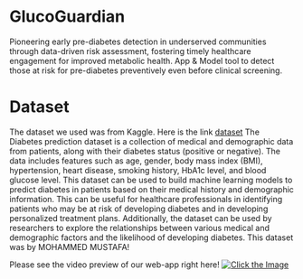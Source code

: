 # GlucoGuardian
Pioneering early pre-diabetes detection in underserved communities through data-driven risk assessment, fostering timely healthcare engagement for improved metabolic health. App &amp; Model tool to detect those at risk for pre-diabetes preventively even before clinical screening. 

# Dataset
The dataset we used was from Kaggle. Here is the link [dataset](https://www.kaggle.com/datasets/iammustafatz/diabetes-prediction-dataset/data)
The Diabetes prediction dataset is a collection of medical and demographic data from patients, along with their diabetes status (positive or negative). The data includes features such as age, gender, body mass index (BMI), hypertension, heart disease, smoking history, HbA1c level, and blood glucose level. This dataset can be used to build machine learning models to predict diabetes in patients based on their medical history and demographic information. This can be useful for healthcare professionals in identifying patients who may be at risk of developing diabetes and in developing personalized treatment plans. Additionally, the dataset can be used by researchers to explore the relationships between various medical and demographic factors and the likelihood of developing diabetes.
This dataset was by MOHAMMED MUSTAFA!

Please see the video preview of our web-app right here!
[![Click the Image](https://img.youtube.com/vi/Eghwh6uHJMc/maxresdefault.jpg)](https://youtu.be/Eghwh6uHJMc)
